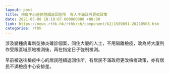 ```yaml
---
layout: post
title: 檢疫中心居民陸續返回住所　有人不滿政府更改政策
date: 2021-05-08 18:18:07.000000000 +08:00
link: https://news.rthk.hk/rthk/ch/component/k2/1589891-20210508.htm
categories: rthk
---
```


涉及變種病毒新型肺炎確診個案，同住大廈的人士，不用隔離檢疫，改為將大廈列作受限區域原地檢測後，再在指定日子強制檢測。

早前被送往檢疫中心的居民陸續返回住所，有居民不滿政府更改檢疫政策，亦有居民不滿檢疫中心安排差。
